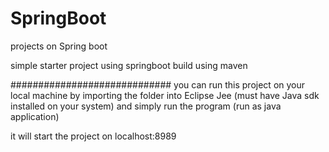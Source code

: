 # SpringBoot
projects on Spring boot


simple starter project using springboot 
build using maven 


#############################
you can run this project on your local machine by importing the folder into Eclipse Jee (must have Java sdk installed on your system)
and simply run the program (run as java application)

it will start the project on localhost:8989

